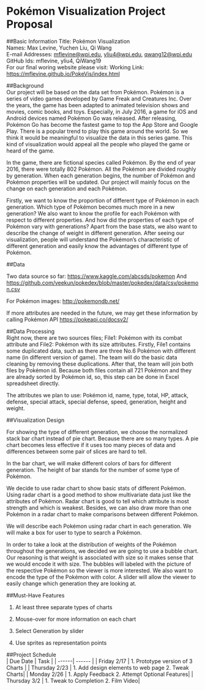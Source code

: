 # Pokémon Visualization Project Proposal

##Basic Information
Title: Pokémon Visualization  
Names: Max Levine, Yuchen Liu, Qi Wang  
E-mail Addresses: mflevine@wpi.edu, yliu4@wpi.edu, qwang12@wpi.edu  
GitHub Ids: mflevine, yliu4, QiWang19  
For our final woring website please visit:
Working Link: https://mflevine.github.io/PokeVis/index.html  

  
##Background  
Our project will be based on the data set from Pokémon. Pokémon is a series of video games developed by Game Freak and Creatures Inc. Over the years, the game has been adapted to animated television shows and movies, comic books, and toys.  Especially, in July 2016, a game for iOS and Android devices named Pokémon Go was released. After releasing, Pokémon Go has become the fastest game to top the App Store and Google Play. There is a popular trend to play this game around the world. So we think it would be meaningful to visualize the data in this series game. This kind of visualization would appeal all the people who played the game or heard of the game.  
  
In the game, there are fictional species called Pokémon. By the end of year 2016, there were totally 802 Pokémon. All the Pokémon are divided roughly by generation. When each generation begins, the number of Pokémon and Pokémon properties will be updated. Our project will mainly focus on the change on each generation and each Pokémon.  
  
Firstly, we want to know the proportion of different type of Pokémon in each generation. Which type of Pokémon becomes much more in a new generation? We also want to know the profile for each Pokémon with respect to different properties. And how did the properties of each type of Pokémon vary with generations? Apart from the base stats, we also want to describe the change of weight in different generation. After seeing our visualization, people will understand the Pokémon’s characteristic of different generation and easily know the advantages of different type of Pokémon.  
  
##Data

Two data source so far: https://www.kaggle.com/abcsds/pokemon And https://github.com/veekun/pokedex/blob/master/pokedex/data/csv/pokemon.csv  
  
For Pokémon images: http://pokemondb.net/  
  
If more attributes are needed in the future, we may get these information by calling Pokémon API https://pokeapi.co/docsv2/  
  
##Data Processing  
Right now, there are two sources files; File1: Pokémon with its combat attribute and File2: Pokémon with its size attributes. Firstly, File1 contains some duplicated data, such as there are three No.6 Pokémon with different name (in different version of game). The team will do the basic data cleaning by removing these duplications. After that, the team will join both files by Pokémon id. Because both files contain all 721 Pokémon and they are already sorted by Pokémon id, so, this step can be done in Excel spreadsheet directly.  
  
The attributes we plan to use: Pokémon id, name, type, total, HP, attack, defense, special attack, special defense, speed, generation, height and weight.  
  
##Visualization Design

For showing the type of different generation, we choose the normalized stack bar chart instead of pie chart. Because there are so many types. A pie chart becomes less effective if it uses too many pieces of data and differences between some pair of slices are hard to tell.  
  
In the bar chart, we will make different colors of bars for different generation. The height of bar stands for the number of some type of Pokémon. 
  
We decide to use radar chart to show basic stats of different Pokémon. Using radar chart is a good method to show multivariate data just like the attributes of Pokémon. Radar chart is good to tell which attribute is most strength and which is weakest.  Besides, we can also draw more than one Pokémon in a radar chart to make comparisons between different Pokémon.   
  
We will describe each Pokémon using radar chart in each generation. We will make a box for user to type to search a Pokémon.  
  
In order to take a look at the distribution of weights of the Pokémon throughout the generations, we decided we are going to use a bubble chart. Our reasoning is that weight is associated with size so it makes sense that we would encode it with size. The bubbles will labeled with the picture of the respective Pokémon so the viewer is more interested. We also want to encode the type of the Pokémon with color. A slider will allow the viewer to easily change which generation they are looking at.  
  
##Must-Have Features  
1.	At least three separate types of charts  
  
2.	Mouse-over for more information on each chart  
  
3.	Select Generation by slider  
  
4.	Use sprites as representation points  

##Project Schedule  
| Due Date | Task |
| ------| ------ | 
| Friday 2/17 | 1. Prototype version of 3 Charts | 
| Thursday 2/23 | 1. Add design elements to web page  2. Tweak Charts|
| Monday 2/26 | 1. Apply Feedback  2. Attempt Optional Features| 
| Thursday 3/2 | 1. Tweak to Completion  2. Film Video|





  



 